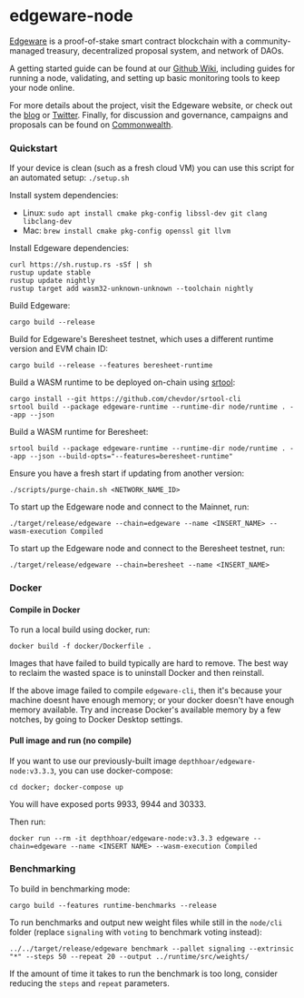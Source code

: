 # edgeware-node

[Edgeware](https://edgewa.re) is a proof-of-stake smart contract
blockchain with a community-managed treasury, decentralized proposal
system, and network of DAOs.

A getting started guide can be found at our [Github
Wiki](https://github.com/hicommonwealth/edgeware-node/wiki), including
guides for running a node, validating, and setting up basic monitoring
tools to keep your node online.

For more details about the project, visit the Edgeware website, or
check out the [blog](https://blog.edgewa.re) or
[Twitter](https://twitter.com/heyedgeware). Finally, for discussion and
governance, campaigns and proposals can be found on
[Commonwealth](https://commonwealth.im).

### Quickstart

If your device is clean (such as a fresh cloud VM) you can use this
script for an automated setup: `./setup.sh`

Install system dependencies:

- Linux: `sudo apt install cmake pkg-config libssl-dev git clang libclang-dev`
- Mac: `brew install cmake pkg-config openssl git llvm`

Install Edgeware dependencies:

```
curl https://sh.rustup.rs -sSf | sh
rustup update stable
rustup update nightly
rustup target add wasm32-unknown-unknown --toolchain nightly
```

Build Edgeware:

```
cargo build --release
```

Build for Edgeware's Beresheet testnet, which uses a different runtime version and EVM chain ID:

```
cargo build --release --features beresheet-runtime
```

Build a WASM runtime to be deployed on-chain using [srtool](https://github.com/paritytech/srtool):

```
cargo install --git https://github.com/chevdor/srtool-cli
srtool build --package edgeware-runtime --runtime-dir node/runtime . --app --json
```

Build a WASM runtime for Beresheet:

```
srtool build --package edgeware-runtime --runtime-dir node/runtime . --app --json --build-opts="--features=beresheet-runtime"
```

Ensure you have a fresh start if updating from another version:
```
./scripts/purge-chain.sh <NETWORK_NAME_ID>
```

To start up the Edgeware node and connect to the Mainnet, run:
```
./target/release/edgeware --chain=edgeware --name <INSERT_NAME> --wasm-execution Compiled
```

To start up the Edgeware node and connect to the Beresheet testnet, run:
```
./target/release/edgeware --chain=beresheet --name <INSERT_NAME>
```

### Docker

#### Compile in Docker
To run a local build using docker, run:

```
docker build -f docker/Dockerfile .
```
Images that have failed to build typically are hard to remove. The best way to reclaim the wasted space is to uninstall Docker and then reinstall.

If the above image failed to compile `edgeware-cli`, then it's because your machine doesnt have enough memory; or your docker doesn't have enough memory available. Try and increase Docker's available memory by a few notches, by going to Docker Desktop settings.

#### Pull image and run (no compile)
If you want to use our previously-built image `depthhoar/edgeware-node:v3.3.3`, you can use docker-compose:

```
cd docker; docker-compose up
```
You will have exposed ports 9933, 9944 and 30333.

Then run:

```
docker run --rm -it depthhoar/edgeware-node:v3.3.3 edgeware --chain=edgeware --name <INSERT NAME> --wasm-execution Compiled
```

### Benchmarking

To build in benchmarking mode:
```
cargo build --features runtime-benchmarks --release
```

To run benchmarks and output new weight files while still in the `node/cli` folder (replace `signaling` with `voting` to benchmark voting instead):
```
../../target/release/edgeware benchmark --pallet signaling --extrinsic "*" --steps 50 --repeat 20 --output ../runtime/src/weights/
```
If the amount of time it takes to run the benchmark is too long, consider reducing the `steps` and `repeat` parameters.
